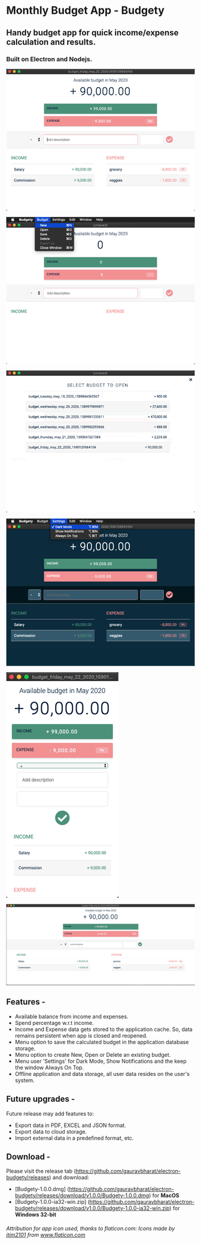 # Monthly Budget App - Budgety

## Handy budget app for quick income/expense calculation and results.

### Built on Electron and Nodejs.

![Budgety App](https://github.com/gauravbharat/electron-budgety/blob/master/budgety-screenshot-1.png)

![Budgety App - New Menu](https://github.com/gauravbharat/electron-budgety/blob/master/budgety-screenshot-2.png)

![Budgety App - Open Menu](https://github.com/gauravbharat/electron-budgety/blob/master/budgety-screenshot-3.png)

![Budgety App - Dark Mode](https://github.com/gauravbharat/electron-budgety/blob/master/budgety-screenshot-4-dark-mode.png)

![Budgety App - Responsive Screen - Min width](https://github.com/gauravbharat/electron-budgety/blob/master/budgety-screenshot-5-responsive-mobile.png)

![Budgety App - Responsive Screen - Max width](https://github.com/gauravbharat/electron-budgety/blob/master/budgety-screenshot-6-responsive-wide.png)

## Features - 

* Available balance from income and expenses.
* Spend percentage w.r.t income.
* Income and Expense data gets stored to the application cache. So, data remains persistent when app is closed and reopened.
* Menu option to save the calculated budget in the application database storage.
* Menu option to create New, Open or Delete an existing budget.
* Menu user 'Settings' for Dark Mode, Show Notifications and the keep the window Always On Top.
* Offline application and data storage, all user data resides on the user's system. 

## Future upgrades - 

Future release may add features to: 

 - Export data in PDF, EXCEL and JSON format.
 - Export data to cloud storage.
 - Import external data in a predefined format, etc.

## Download - 

Please visit the release tab (https://github.com/gauravbharat/electron-budgety/releases) and download:

 - [Budgety-1.0.0.dmg] (https://github.com/gauravbharat/electron-budgety/releases/download/v1.0.0/Budgety-1.0.0.dmg) for **MacOS** 
 - [Budgety-1.0.0-ia32-win.zip] (https://github.com/gauravbharat/electron-budgety/releases/download/v1.0.0/Budgety-1.0.0-ia32-win.zip) for **Windows 32-bit**


###### *Attribution for app icon used, thanks to flaticon.com: Icons made by <a href="https://www.flaticon.com/authors/itim2101" title="itim2101">itim2101</a> from <a href="https://www.flaticon.com/" title="Flaticon"> www.flaticon.com</a>*